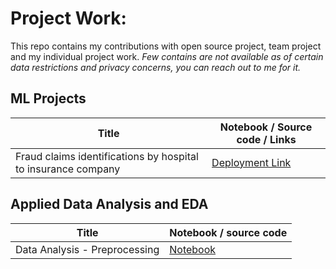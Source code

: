 # Project Work:
This repo contains my contributions with open source project, team project and my individual project work. _Few contains are not available as of certain data restrictions and privacy concerns, you can reach out to me for it._

## ML Projects
Title | Notebook / Source code / Links
--- | --- 
Fraud claims identifications by hospital to insurance company | [Deployment Link](https://hos-inc-rc-api.herokuapp.com/)

## Applied Data Analysis and EDA
Title | Notebook / source code
--- | --- 
Data Analysis - Preprocessing | [Notebook](https://github.com/kunalk3/ML_DataBucket_Analysis-Preprocessing-Visualizations_v2/tree/main/Data_Prepocessing)
